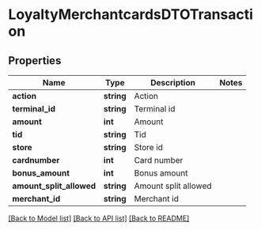 # LoyaltyMerchantcardsDTOTransaction

## Properties
Name | Type | Description | Notes
------------ | ------------- | ------------- | -------------
**action** | **string** | Action | 
**terminal_id** | **string** | Terminal id | 
**amount** | **int** | Amount | 
**tid** | **string** | Tid | 
**store** | **string** | Store id | 
**cardnumber** | **int** | Card number | 
**bonus_amount** | **int** | Bonus amount | 
**amount_split_allowed** | **string** | Amount split allowed | 
**merchant_id** | **string** | Merchant id | 

[[Back to Model list]](../README.md#documentation-for-models) [[Back to API list]](../README.md#documentation-for-api-endpoints) [[Back to README]](../../README.md)


